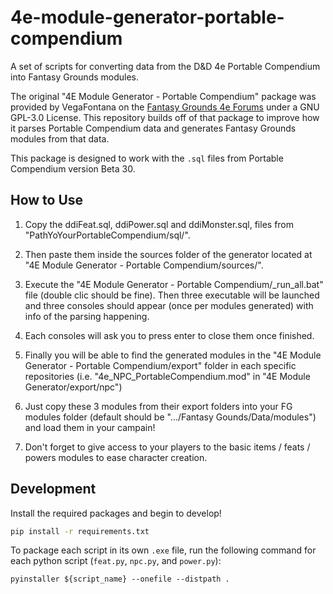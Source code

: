 # 4e-module-generator-portable-compendium
A set of scripts for converting data from the D&amp;D 4e Portable Compendium into Fantasy Grounds modules.

The original "4E Module Generator - Portable Compendium" package was provided by VegaFontana on the [Fantasy Grounds 4e Forums](https://www.fantasygrounds.com/forums/showthread.php?60524-4E-Module-Generator-Portable-compendium-gt-Fantasy-Grounds) under a GNU GPL-3.0 License.  This repository builds off of that package to improve how it parses Portable Compendium data and generates Fantasy Grounds modules from that data.

This package is designed to work with the `.sql` files from Portable Compendium version Beta 30.

## How to Use
1. Copy the ddiFeat.sql, ddiPower.sql and ddiMonster.sql, files from "PathYoYourPortableCompendium/sql/".

2. Then paste them inside the sources folder of the generator located at "4E Module Generator - Portable Compendium/sources/".

3. Execute the "4E Module Generator - Portable Compendium/_run_all.bat" file (double clic should be fine).
   Then three executable will be launched and three consoles should appear (once per modules generated) with info of the parsing happening.

4. Each consoles will ask you to press enter to close them once finished.

5. Finally you will be able to find the generated modules in the "4E Module Generator - Portable Compendium/export" folder in each specific repositories
   (i.e. "4e_NPC_PortableCompendium.mod" in "4E Module Generator/export/npc")

6. Just copy these 3 modules from their export folders into your FG modules folder (default should be ".../Fantasy Gounds/Data/modules") and load them in your campain!

7. Don't forget to give access to your players to the basic items / feats / powers modules to ease character creation.

## Development
Install the required packages and begin to develop!
```bash
pip install -r requirements.txt
```

To package each script in its own `.exe` file, run the following command for each python script (`feat.py`, `npc.py`, and `power.py`):
```
pyinstaller ${script_name} --onefile --distpath .
```
